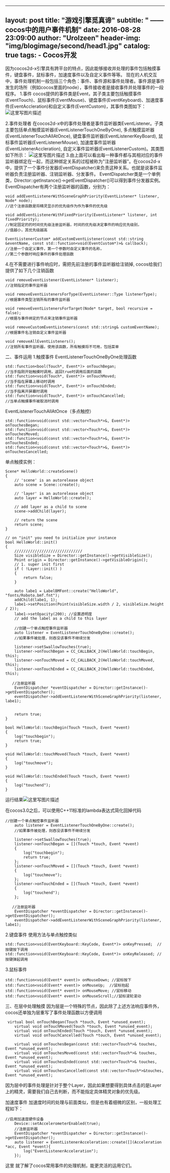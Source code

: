 
---
layout:     post
title:      "游戏引擎觅真谛"
subtitle:   "  ——cocos中的用户事件机制"
date:       2016-08-28 23:09:00
author:     "Urolzeen"
header-img: "img/blogimage/second/head1.jpg"
catalog: true
tags:
    - Cocos开发
---
因为cocos2d-x引擎具有跨平台的特点，因此能够接收并处理的事件包括触摸事件，键盘事件，鼠标事件，加速度事件以及自定义事件等等。
现在的人机交互中，事件处理机制一般包括三个角色：事件、事件源和事件处理者。事件源是事件发生的场所（例如cocos里面的node），事件接收者是接收事件并处理事件的一段程序。
1.事件
cocos提供的事件类是Event，其子类主要包括触摸事件(EventTouch)、鼠标事件(EventMouse)、键盘事件(EventKeyboard)、加速度事件(EventAccleration)和自定义事件(EventCustom)，其事件类图如下：
![这里写图片描述](http://img.blog.csdn.net/20160828213951550)

2.事件处理者
在cocos2d-x中的事件处理者是事件监听器类EventListener。子类主要包括单点触摸监听器(EventListenerTouchOneByOne), 多点触摸监听器(EventListenerTouchAllAtOnce), 键盘事件监听器(EventListenerKeyBoard), 鼠标事件监听器(EventListenerMouse), 加速度事件监听器(EventListenerAccleration), 自定义事件监听器(EventListenerCustom)。其类图如下所示：
![这里写图片描述](http://img.blog.csdn.net/20160828214639637)
3.由上面可以看出每一种事件都与其相对应的事件监听器绑定在一起，而这种绑定关系的过程被称为"注册监听器"。在cocos2d-x中，提供了一个事件分发器(EventDispatcher)来负责这种关系。也就是说事件监听器负责注册监听器、注销监听器、分发事件。
EventDispatcher类是一个单例类，Director::getInstance()->getEventDispatcher()可以得到事件分发器实例。EventDispatcher有两个注册监听器的函数，分别为：

```
void addEventListenerWithSceneGraphPriority(EventListener* listener, Node* node);
//这个注册函数是将精灵显示的优先级作为作为事件的优先级

void addEventListenerWithFixedPriority(EventListener* listener, int fixedPriority);
//制定固定的的时间优先级注册监听器，时间的优先级决定事件的响应优先级别，
//值越小，其优先级越高

EventListenerCustom* addCustomEventListener(const std::string &eventName, const std::function<void(EventCustom*)>& callback);
//注册一个自定义事件，第一个参数时自定义事件的名称，
//第二个参数时响应事件的事件处理函数
```
4.在不需要进行事件响应时，需把先前注册的事件监听器给注销掉, cocos给我们提供了如下几个注销函数

```
void removeEventListener(EventListener* listener);
//注销指定的事件监听器

void removeEventListenersForType(EventListener::Type listenerType);
//根据事件类型注销所有的事件监听器

void removeEventListenersForTarget(Node* target, bool recursive = false);
//根据与事件绑定的节点来注销事件监听器

void removeCustomEventListeners(const std::string& customEventName);
//根据事件名注销自定义事件监听器

void removeAllEventListeners();
//注销所有事件监听器，使用该函数，所有触摸将不可用，包括菜单
```
二、事件运用
1.触摸事件
EventListenerTouchOneByOne处理函数
```
std::function<bool(Touch*, Event*)> onTouchBegan;
//当手指刚开始触摸时调用，返回true时调用后面的函数
std::function<void(Touch*, Event*)> onTouchMoved; 
//当手指在屏幕上移动时调用
std::function<void(Touch*, Event*)> onTouchEnded;
//当手指离开屏幕时调用
std::function<void(Touch*, Event*)> onTouchCancelled;
//当单点触摸事件被取消时调用
```
EventListenerTouchAllAtOnce（多点触控）

```
std::function<void(const std::vector<Touch*>&, Event*)>  onTouchesBegan;
std::function<void(const std::vector<Touch*>&, Event*)> onTouchesMoved;
std::function<void(const std::vector<Touch*>&, Event*)> onTouchesEnded;
std::function<void(const std::vector<Touch*>&, Event*)> onTouchesCancelled;
```
单点触摸实例：

```
Scene* HelloWorld::createScene()
{
    // 'scene' is an autorelease object
    auto scene = Scene::create();
    
    // 'layer' is an autorelease object
    auto layer = HelloWorld::create();

    // add layer as a child to scene
    scene->addChild(layer);

    // return the scene
    return scene;
}

// on "init" you need to initialize your instance
bool HelloWorld::init()
{
    //////////////////////////////
	Size visibleSize = Director::getInstance()->getVisibleSize();
	Point origin = Director::getInstance()->getVisibleOrigin();
    // 1. super init first
    if ( !Layer::init() )
    {
        return false;
    }

	auto labe1 = LabelBMFont::create("HelloWorld", "fonts/Roboto.bmf.fnt");
	addChild(labe1, 1);
	labe1->setPosition(Point(visibleSize.width / 2, visibleSize.height / 2));
	labe1->setOpacity(200); //设置透明度
	// add the label as a child to this layer
	
    //创建一个单点触控事件监听器
	auto listener = EventListenerTouchOneByOne::create();
	//如果事件被处理，则吞没该事件不继续分发

	listener->setSwallowTouches(true);
	listener->onTouchBegan = CC_CALLBACK_2(HelloWorld::touchBegin, this);
	listener->onTouchMoved = CC_CALLBACK_2(HelloWorld::touchMoved, this);
	listener->onTouchEnded = CC_CALLBACK_2(HelloWorld::touchEnded, this);

   //注册监听器
	EventDispatcher *eventDispatcher = Director::getInstance()->getEventDispatcher();
	eventDispatcher->addEventListenerWithSceneGraphPriority(listener, labe1);

    
    return true;
}

bool HelloWorld::touchBegin(Touch *touch, Event *event)
{
	log("touchbegin");
	return true;
}

void HelloWorld::touchMoved(Touch *touch, Event *event)
{
	log("touchmove");
}

void HelloWorld::touchEnded(Touch *touch, Event *event)
{
	log("touchend");
}
```
运行结果![这里写图片描述](http://img.blog.csdn.net/20160828223717785)

在cocos3.0之后，可以使用C++11标准的lambda表达式简化回掉代码

```
//创建一个单点触控事件监听器
	auto listener = EventListenerTouchOneByOne::create();
	//如果事件被处理，则吞没该事件不继续分发

	listener->setSwallowTouches(true);
	listener->onTouchBegan = [](Touch *touch, Event *event)
	{
		log("touchbegin");
		return true;
	};
	listener->onTouchMoved = [](Touch *touch, Event *event)
	{
		log("touchmove");
	};
	listener->onTouchEnded = [](Touch *touch, Event *event)
	{
		log("touchend");
	};

   //注册监听器
	EventDispatcher *eventDispatcher = Director::getInstance()->getEventDispatcher();
	eventDispatcher->addEventListenerWithSceneGraphPriority(listener, labe1);
```

2.键盘事件
使用方法与单点触控类似

```
std::function<void(EventKeyboard::KeyCode, Event*)> onKeyPressed;  //按键按下调用
std::function<void(EventKeyboard::KeyCode, Event*)> onKeyReleased; //按键弹起调用
```
3.鼠标事件

```
std::function<void(Event* event)> onMouseDown; //鼠标按下
std::function<void(Event* event)> onMouseUp;  //鼠标抬起
std::function<void(Event* event)> onMouseMove; //鼠标移动
std::function<void(Event* event)> onMouseScroll;//鼠标滚轮滚动
```
三、在层中处理触摸
因为层是一个特殊的节点，因此除了上述方法响应事件外，cocos还单独为层重写了事件处理函数以方便调用

```
 virtual bool onTouchBegan(Touch *touch, Event *unused_event); 
    virtual void onTouchMoved(Touch *touch, Event *unused_event); 
    virtual void onTouchEnded(Touch *touch, Event *unused_event); 
    virtual void onTouchCancelled(Touch *touch, Event *unused_event);

    virtual void onTouchesBegan(const std::vector<Touch*>& touches, Event *unused_event);
    virtual void onTouchesMoved(const std::vector<Touch*>& touches, Event *unused_event);
    virtual void onTouchesEnded(const std::vector<Touch*>& touches, Event *unused_event);
    virtual void onTouchesCancelled(const std::vector<Touch*>&touches, Event *unused_event);
```
因为层中的事件处理是针对于整个Layer，因此如果想要得到具体点击的是Layer上的精灵，需要我们自己去判断，而不能指定具体精灵对象的优先级。

加速度事件
加速度时间的处理与前面类似，但是也有着细微的区别，一般处理工程如下：

```
//启用加速度硬件设备
	Device::setAccelerometerEnabled(true);
	//注册监听器
	EventDispatcher *eventDispatcher = Director::getInstance()->getEventDispatcher();
	auto listener = EventListenerAcceleration::create([](Acceleration *acc, Event *event){
		log("EventListenerAcceleration");
	});
```

这里 就了解了cocos常用事件的处理机制，能更灵活的运用它们。